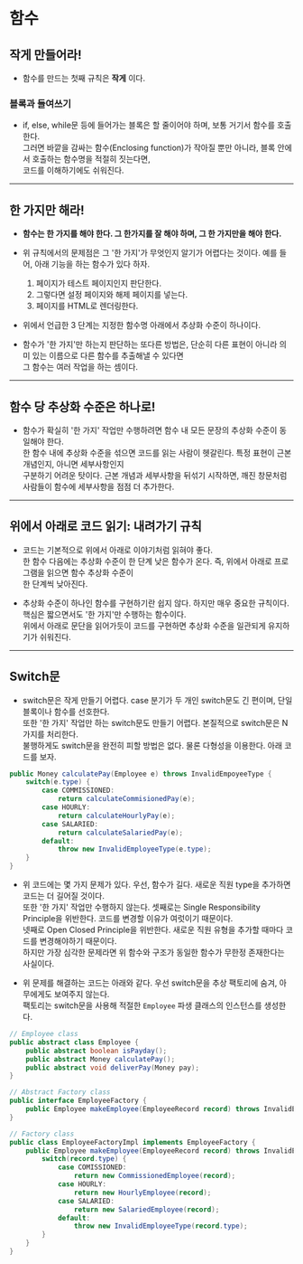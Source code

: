 <h1>함수</h1>

<h2>작게 만들어라!</h2>

* 함수를 만드는 첫째 규칙은 __작게__ 이다. 

<h3>블록과 들여쓰기</h3>

* if, else, while문 등에 들어가는 블록은 할 줄이어야 하며, 보통 거기서 함수를 호출한다.   
  그러면 바깥을 감싸는 함수(Enclosing function)가 작아질 뿐만 아니라, 블록 안에서 호출하는 함수명을 적절히 짓는다면,   
  코드를 이해하기에도 쉬워진다.
<hr/>

<h2>한 가지만 해라!</h2>

* __함수는 한 가지를 해야 한다. 그 한가지를 잘 해야 하며, 그 한 가지만을 해야 한다.__

* 위 규칙에서의 문제점은 그 '한 가지'가 무엇인지 알기가 어렵다는 것이다. 예를 들어, 아래 기능을 하는 함수가 있다 하자.
  1. 페이지가 테스트 페이지인지 판단한다.
  2. 그렇다면 설정 페이지와 해제 페이지를 넣는다.
  3. 페이지를 HTML로 렌더링한다.

* 위에서 언급한 3 단계는 지정한 함수명 아래에서 추상화 수준이 하나이다.

* 함수가 '한 가지'만 하는지 판단하는 또다른 방법은, 단순히 다른 표현이 아니라 의미 있는 이름으로 다른 함수를 추출해낼 수 있다면   
  그 함수는 여러 작업을 하는 셈이다.
<hr/>

<h2>함수 당 추상화 수준은 하나로!</h2>

* 함수가 확실히 '한 가지' 작업만 수행하려면 함수 내 모든 문장의 추상화 수준이 동일해야 한다.   
  한 함수 내에 추상화 수준을 섞으면 코드를 읽는 사람이 헷갈린다. 특정 표현이 근본 개념인지, 아니면 세부사항인지   
  구분하기 어려운 탓이다. 근본 개념과 세부사항을 뒤섞기 시작하면, 깨진 창문처럼 사람들이 함수에 세부사항을 점점 더 추가한다.
<hr/>

<h2>위에서 아래로 코드 읽기: 내려가기 규칙</h2>

* 코드는 기본적으로 위에서 아래로 이야기처럼 읽혀야 좋다.   
  한 함수 다음에는 추상화 수준이 한 단계 낮은 함수가 온다. 즉, 위에서 아래로 프로그램을 읽으면 함수 추상화 수준이   
  한 단계씩 낮아진다.

* 추상화 수준이 하나인 함수를 구현하기란 쉽지 않다. 하지만 매우 중요한 규칙이다. 핵심은 짧으면서도 '한 가지'만 수행하는 함수이다.   
  위에서 아래로 문단을 읽어가듯이 코드를 구현하면 추상화 수준을 일관되게 유지하기가 쉬워진다.
<hr/>

<h2>Switch문</h2>

* switch문은 작게 만들기 어렵다. case 분기가 두 개인 switch문도 긴 편이며, 단일 블록이나 함수를 선호한다.   
  또한 '한 가지' 작업만 하는 switch문도 만들기 어렵다. 본질적으로 switch문은 N가지를 처리한다.   
  불행하게도 switch문을 완전히 피할 방법은 없다. 물론 다형성을 이용한다. 아래 코드를 보자.
```java
public Money calculatePay(Employee e) throws InvalidEmpoyeeType {
    switch(e.type) {
        case COMMISSIONED:
            return calculateCommisionedPay(e);
        case HOURLY:
            return calculateHourlyPay(e);
        case SALARIED:
            return calculateSalariedPay(e);
        default:
            throw new InvalidEmployeeType(e.type);
    }
}
```

* 위 코드에는 몇 가지 문제가 있다. 우선, 함수가 길다. 새로운 직원 type을 추가하면 코드는 더 길어질 것이다.   
  또한 '한 가지' 작업만 수행하지 않는다. 셋째로는 Single Responsibility Principle을 위반한다. 코드를 변경할 이유가 여럿이기 때문이다.   
  넷째로 Open Closed Principle을 위반한다. 새로운 직원 유형을 추가할 때마다 코드를 변경해야하기 때문이다.   
  하지만 가장 심각한 문제라면 위 함수와 구조가 동일한 함수가 무한정 존재한다는 사실이다.

* 위 문제를 해결하는 코드는 아래와 같다. 우선 switch문을 추상 팩토리에 숨겨, 아무에게도 보여주지 않는다.   
  팩토리는 switch문을 사용해 적절한 `Employee` 파생 클래스의 인스턴스를 생성한다.
```java
// Employee class
public abstract class Employee {
    public abstract boolean isPayday();
    public abstract Money calculatePay();
    public abstract void deliverPay(Money pay);
}

// Abstract Factory class
public interface EmployeeFactory {
    public Employee makeEmployee(EmployeeRecord record) throws InvalidEmployeeType;
}

// Factory class
public class EmployeeFactoryImpl implements EmployeeFactory {
    public Employee makeEmployee(EmployeeRecord record) throws InvalidEmployeeType {
        switch(record.type) {
            case COMISSIONED:
                return new CommissionedEmployee(record);
            case HOURLY:
                return new HourlyEmployee(record);
            case SALARIED:
                return new SalariedEmployee(record);
            default:
                throw new InvalidEmployeeType(record.type);
        }
    }
}
```